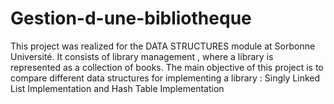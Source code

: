 # Gestion-d-une-bibliotheque
This project was realized for the DATA STRUCTURES module at Sorbonne Université. It consists of library management , where a library is represented as a collection of books. The main objective of this project is to compare different data structures for implementing a library : Singly Linked List Implementation  and Hash Table Implementation
